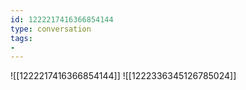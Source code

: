 ```yaml
---
id: 1222217416366854144
type: conversation
tags:
- 
---
```

![[1222217416366854144]]
![[1222336345126785024]]

